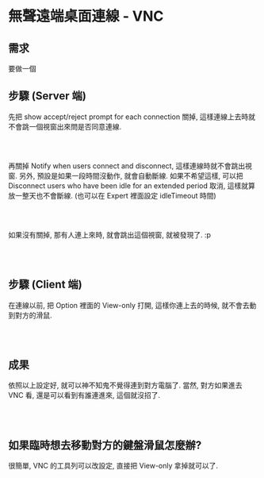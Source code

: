 # 無聲遠端桌面連線 - VNC


## 需求

要做一個

## 步驟 (Server 端)

先把 show accept/reject prompt for each connection 關掉, 這樣連線上去時就不會跳一個視窗出來問是否同意連線.

<!-- wp:image {"id":749,"sizeSlug":"large","linkDestination":"media"} -->
<figure class="wp-block-image size-large"><a href="https://dennys.files.wordpress.com/2022/06/image-3.png"><img src="https://dennys.files.wordpress.com/2022/06/image-3.png?w=608" alt="" class="wp-image-749"/></a></figure>
<!-- /wp:image -->
<br>

再關掉 Notify when users connect and disconnect, 這樣連線時就不會跳出視窗. 另外, 預設是如果一段時間沒動作, 就會自動斷線. 如果不希望這樣, 可以把 Disconnect users who have been idle for an extended period 取消, 這樣就算放一整天也不會斷線. (也可以在 Expert 裡面設定 idleTimeout 時間)

<!-- wp:image {"id":751,"sizeSlug":"large","linkDestination":"media"} -->
<figure class="wp-block-image size-large"><a href="https://dennys.files.wordpress.com/2022/06/image-4.png"><img src="https://dennys.files.wordpress.com/2022/06/image-4.png?w=608" alt="" class="wp-image-751"/></a></figure>
<!-- /wp:image -->
<br>

如果沒有關掉, 那有人連上來時, 就會跳出這個視窗, 就被發現了. :p

<!-- wp:image {"id":754,"sizeSlug":"large","linkDestination":"media"} -->
<figure class="wp-block-image size-large"><a href="https://dennys.files.wordpress.com/2022/06/image-5.png"><img src="https://dennys.files.wordpress.com/2022/06/image-5.png?w=335" alt="" class="wp-image-754"/></a></figure>
<!-- /wp:image -->
<br>

## 步驟 (Client 端)

在連線以前, 把 Option 裡面的 View-only 打開, 這樣你連上去的時候, 就不會去動到對方的滑鼠.

<!-- wp:image {"id":758,"sizeSlug":"large","linkDestination":"media"} -->
<figure class="wp-block-image size-large"><a href="https://dennys.files.wordpress.com/2022/06/image-7.png"><img src="https://dennys.files.wordpress.com/2022/06/image-7.png?w=516" alt="" class="wp-image-758"/></a></figure>
<!-- /wp:image -->
<br>

## 成果

依照以上設定好, 就可以神不知鬼不覺得連到對方電腦了. 當然, 對方如果進去 VNC 看, 還是可以看到有誰連進來, 這個就沒招了.

<!-- wp:image {"id":760,"sizeSlug":"large","linkDestination":"media"} -->
<figure class="wp-block-image size-large"><a href="https://dennys.files.wordpress.com/2022/06/image-8.png"><img src="https://dennys.files.wordpress.com/2022/06/image-8.png?w=618" alt="" class="wp-image-760"/></a></figure>
<!-- /wp:image -->
<br>

## 如果臨時想去移動對方的鍵盤滑鼠怎麼辦?

很簡單, VNC 的工具列可以改設定, 直接把 View-only 拿掉就可以了.

<!-- wp:image {"id":762,"sizeSlug":"large","linkDestination":"media"} -->
<figure class="wp-block-image size-large"><a href="https://dennys.files.wordpress.com/2022/06/image-9.png"><img src="https://dennys.files.wordpress.com/2022/06/image-9.png?w=469" alt="" class="wp-image-762"/></a></figure>
<!-- /wp:image -->
